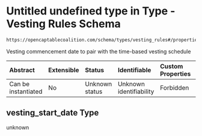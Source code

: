 # Untitled undefined type in Type - Vesting Rules Schema

```txt
https://opencaptablecoalition.com/schema/types/vesting_rules#/properties/vesting_start_date
```

Vesting commencement date to pair with the time-based vesting schedule

| Abstract            | Extensible | Status         | Identifiable            | Custom Properties | Additional Properties | Access Restrictions | Defined In                                                                                        |
| :------------------ | :--------- | :------------- | :---------------------- | :---------------- | :-------------------- | :------------------ | :------------------------------------------------------------------------------------------------ |
| Can be instantiated | No         | Unknown status | Unknown identifiability | Forbidden         | Allowed               | none                | [VestingRules.schema.json*](../flattened_schemas/VestingRules.schema.json "open original schema") |

## vesting_start_date Type

unknown
